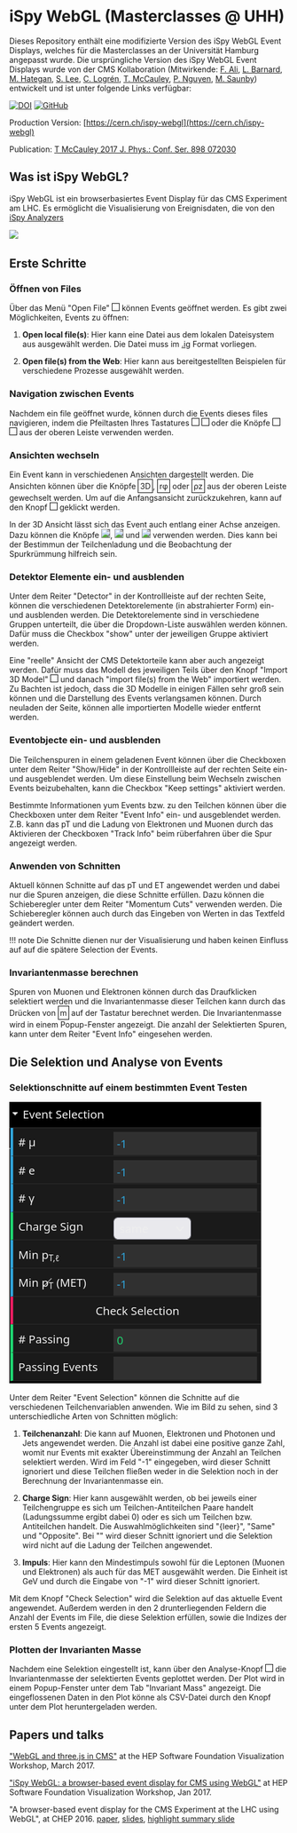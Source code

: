 <link rel="stylesheet" href="https://cdnjs.cloudflare.com/ajax/libs/font-awesome/5.15.4/css/all.min.css">

# iSpy WebGL (Masterclasses @ UHH)

Dieses Repository enthält eine modifizierte Version des iSpy WebGL Event Displays, welches für die Masterclasses an der Universität Hamburg angepasst wurde. Die ursprüngliche Version des iSpy WebGL Event Displays wurde von der CMS Kollaboration (Mitwirkende: [F. Ali](https://github.com/9inpachi), [L. Barnard](https://github.com/lukebarnard), [M. Hategan](https://github.com/hategan), [S. Lee](https://github.com/SeungJunLee0), [C. Logrén](https://github.com/carpppa), [T. McCauley](https://github.com/tpmccauley), [P. Nguyen](https://github.com/phongn), [M. Saunby](https://github.com/msaunby)) entwickelt und ist unter folgende Links verfügbar:

[![DOI](https://zenodo.org/badge/DOI/10.5281/zenodo.8043417.svg)](https://doi.org/10.5281/zenodo.8043417)
[![GitHub](https://img.shields.io/badge/GitHub-Repository-blue?logo=github)](https://github.com/cms-outreach/ispy-webgl)

Production Version: [https://cern.ch/ispy-webgl](https://cern.ch/ispy-webgl)

Publication: [T McCauley 2017 J. Phys.: Conf. Ser. 898 072030](https://doi.org/10.1088/1742-6596/898/7/072030)

## Was ist iSpy WebGL?

iSpy WebGL ist ein browserbasiertes Event Display für das CMS Experiment am LHC. Es ermöglicht die Visualisierung von Ereignisdaten, die von den [iSpy Analyzers](https://github.com/cms-outreach/ispy-analyzers)

<img src="./graphics/ispy-webgl-screenshot-1.0.0.png"></img>

## Erste Schritte

### Öffnen von Files

Über das Menü "Open File" <i class="fa fa-folder-open" style="border: 1px solid black; padding: 6px; display: inline-block;"></i> können Events geöffnet werden. Es gibt zwei Möglichkeiten, Events zu öffnen:

1. **Open local file(s)**: Hier kann eine Datei aus dem lokalen Dateisystem aus ausgewählt werden. Die Datei muss im [.ig](https://github.com/cms-outreach/ispy-analyzers) Format vorliegen.

2. **Open file(s) from the Web**: Hier kann aus bereitgestellten Beispielen für verschiedene Prozesse ausgewählt werden.

### Navigation zwischen Events

Nachdem ein file geöffnet wurde, können durch die Events dieses files navigieren, indem die Pfeiltasten Ihres Tastatures <i class="fa fa-arrow-left" style="border: 1px solid black; padding: 6px; display: inline-block;"></i> <i class="fa fa-arrow-right" style="border: 1px solid black; padding: 6px; display: inline-block;"></i> oder die Knöpfe <i class="fa fa-step-backward" style="border: 1px solid black; padding: 6px; display: inline-block;"></i> <i class="fa fa-step-forward" style="border: 1px solid black; padding: 6px; display: inline-block;"></i> aus der oberen Leiste verwenden werden.

### Ansichten wechseln

Ein Event kann in verschiedenen Ansichten dargestellt werden. Die Ansichten können über die Knöpfe <span style="border: 1px solid black; padding: 3px; display: inline-block;">3D</span>, <span style="border: 1px solid black; padding: 3px; display: inline-block;">r&phi;</span> oder <span style="border: 1px solid black; padding: 3px; display: inline-block;">&rho;z</span> aus der oberen Leiste gewechselt werden. Um auf die Anfangsansicht zurückzukehren, kann auf den Knopf <i class="fa fa-home" style="border: 1px solid black; padding: 6px; display: inline-block;"></i> geklickt werden.

In der 3D Ansicht lässt sich das Event auch entlang einer Achse anzeigen. Dazu können die Knöpfe <img src="./graphics/yx_small.png" style="background-color: grey;"/>, <img src="./graphics/xz_small.png" style="background-color: grey;"/>  und <img src="./graphics/yz_small.png" style="background-color: grey;"/> verwenden werden. Dies kann bei der Bestimmun der Teilchenladung und die Beobachtung der Spurkrümmung hilfreich sein.

### Detektor Elemente ein- und ausblenden

Unter dem Reiter "Detector" in der Kontrollleiste auf der rechten Seite, können die verschiedenen Detektorelemente (in abstrahierter Form) ein- und ausblenden werden. Die Detektorelemente sind in verschiedene Gruppen unterteilt, die über die Dropdown-Liste auswählen werden können. Dafür muss die Checkbox "show" unter der jeweiligen Gruppe aktiviert werden.

Eine "reelle" Ansicht der CMS Detektorteile kann aber auch angezeigt werden. Dafür muss das Modell des jeweiligen Teils über den Knopf "Import 3D Model" <i class="fa fa-download" style="border: 1px solid black; padding: 6px; display: inline-block;"></i> und danach "import file(s) from the Web" importiert werden. Zu Bachten ist jedoch, dass die 3D Modelle in einigen Fällen sehr groß sein können und die Darstellung des Events verlangsamen können.
Durch neuladen der Seite, können alle importierten Modelle wieder entfernt werden.

### Eventobjecte ein- und ausblenden

Die Teilchenspuren in einem geladenen Event können über die Checkboxen unter dem Reiter "Show/Hide" in der Kontrollleiste auf der rechten Seite ein- und ausgeblendet werden. Um diese Einstellung beim Wechseln zwischen Events beizubehalten, kann die Checkbox "Keep settings" aktiviert werden.

Bestimmte Informationen yum Events bzw. zu den Teilchen können über die Checkboxen unter dem Reiter "Event Info" ein- und ausgeblendet werden. Z.B. kann das pT und die Ladung von Elektronen und Muonen durch das Aktivieren der Checkboxen "Track Info" beim rüberfahren über die Spur angezeigt werden.

### Anwenden von Schnitten

Aktuell können Schnitte auf das pT und ET angewendet werden und dabei nur die Spuren anzeigen, die diese Schnitte erfüllen. Dazu können die Schieberegler unter dem Reiter "Momentum Cuts" verwenden werden. Die Schieberegler können auch durch das Eingeben von Werten in das Textfeld geändert werden. 

!!! note
    Die Schnitte dienen nur der Visualisierung und haben keinen Einfluss auf auf die spätere Selection der Events.

### Invariantenmasse berechnen

Spuren von Muonen und Elektronen können durch das Draufklicken selektiert werden und die Invariantenmasse dieser Teilchen kann durch das Drücken von <span style="border: 1px solid black; padding: 3px; display: inline-block;">m</span> auf der Tastatur berechnet werden. Die Invariantenmasse wird in einem Popup-Fenster angezeigt. Die anzahl der Selektierten Spuren, kann unter dem Reiter "Event Info" eingesehen werden.

## Die Selektion und Analyse von Events

### Selektionschnitte auf einem bestimmten Event Testen

<img src="./graphics/selection_gui.png"></img>

Unter dem Reiter "Event Selection" können die Schnitte auf die verschiedenen Teilchenvariablen anwenden. Wie im Bild zu sehen, sind 3 unterschiedliche Arten von Schnitten möglich:

1. **Teilchenanzahl**: Die kann auf Muonen, Elektronen und Photonen und Jets angewendet werden. Die Anzahl ist dabei eine positive ganze Zahl, womit nur Events mit exakter Übereinstimmung der Anzahl an Teilchen selektiert werden. Wird im Feld "-1" eingegeben, wird dieser Schnitt ignoriert und diese Teilchen fließen weder in die Selektion noch in der Berechnung der Invariantenmasse ein.

2. **Charge Sign**: Hier kann ausgewählt werden, ob bei jeweils einer Teilchengruppe es sich um Teilchen-Antiteilchen Paare handelt (Ladungssumme ergibt dabei 0) oder es sich um Teilchen bzw. Antiteilchen handelt. Die Auswahlmöglichkeiten sind "{leer}", "Same" und "Opposite". Bei "" wird dieser Schnitt ignoriert und die Selektion wird nicht auf die Ladung der Teilchen angewendet.

3. **Impuls**: Hier kann den Mindestimpuls sowohl für die Leptonen (Muonen und Elektronen) als auch für das MET ausgewählt werden. Die Einheit ist GeV und durch die Eingabe von "-1" wird dieser Schnitt ignoriert.

Mit dem Knopf "Check Selection" wird die Selektion auf das aktuelle Event angewendet. Außerdem werden in den 2 drunterliegenden Feldern die Anzahl der Events im File, die diese Selektion erfüllen, sowie die Indizes der ersten 5 Events angezeigt.

### Plotten der Invarianten Masse

Nachdem eine Selektion eingestellt ist, kann über den Analyse-Knopf <i class="fa fa-chart-bar" style="border: 1px solid black; padding: 6px; display: inline-block;"></i> die Invariantenmasse der selektierten Events geplottet werden. Der Plot wird in einem Popup-Fenster unter dem Tab "Invariant Mass" angezeigt. Die eingeflossenen Daten in den Plot könne als CSV-Datei durch den Knopf unter dem Plot heruntergeladen werden.

## Papers und talks

["WebGL and three.js in CMS"](https://tpmccauley.github.io/cms-webgl-cwp/#/) at the HEP Software Foundation Visualization Workshop, March 2017.

["iSpy WebGL: a browser-based event display for CMS using WebGL"](https://indico.cern.ch/event/570249/contributions/2450053/subcontributions/218722/attachments/1401904/2139981/mccauley-ispywebgl-hsf.pdf) at HEP Software Foundation Visualization Workshop, Jan 2017.

"A browser-based event display for the CMS Experiment at the LHC using WebGL", at CHEP 2016.
[paper](https://doi.org/10.1088/1742-6596/898/7/072030), [slides](https://indico.cern.ch/event/505613/contributions/2228350/attachments/1346680/2045130/Oral-v4-449.pdf), [highlight summary slide](https://indico.cern.ch/event/505613/contributions/2228350/attachments/1346680/2030787/Highlights-v0-449.pdf)